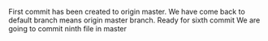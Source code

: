 First commit has been created to origin master.
We have come back to default branch means origin master branch.
Ready for sixth commit
We are going to commit ninth file in master